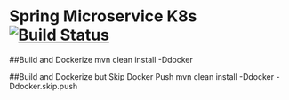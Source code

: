 # Spring Microservice K8s [![Build Status](https://travis-ci.org/dhananjay12/spring-microservice-k8s.svg?branch=master)](https://travis-ci.org/dhananjay12/spring-microservice-k8s)

##Build and Dockerize
mvn clean install -Ddocker

##Build and Dockerize but Skip Docker Push
mvn clean install -Ddocker -Ddocker.skip.push

